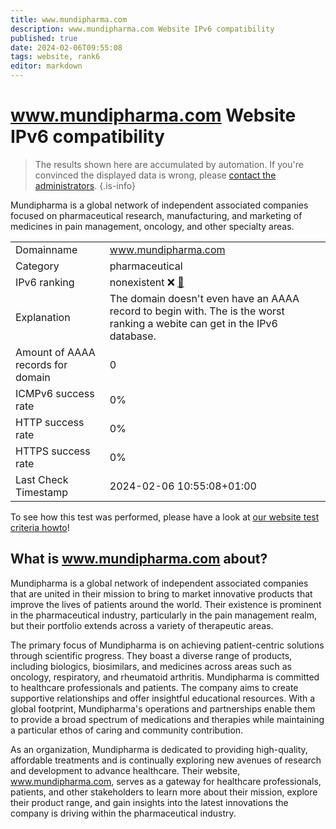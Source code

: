 ```yaml
---
title: www.mundipharma.com
description: www.mundipharma.com Website IPv6 compatibility
published: true
date: 2024-02-06T09:55:08
tags: website, rank6
editor: markdown
---
```


# www.mundipharma.com Website IPv6 compatibility

> The results shown here are accumulated by automation. If you're convinced the displayed data is wrong, please [contact the administrators](/howto/chat). 
{.is-info}

Mundipharma is a global network of independent associated companies focused on pharmaceutical research, manufacturing, and marketing of medicines in pain management, oncology, and other specialty areas.


|   |   |
| - | - |
| Domainname | www.mundipharma.com
| Category | pharmaceutical |
| IPv6 ranking | nonexistent :x: [🔗](/howto/ranking) |
| Explanation | The domain doesn't even have an AAAA record to begin with. The is the worst ranking a webite can get in the IPv6 database. |
| Amount of AAAA records for domain | 0 |
| ICMPv6 success rate | 0%|
| HTTP success rate | 0% |
| HTTPS success rate | 0% |
| Last Check Timestamp | 2024-02-06 10:55:08+01:00 |

To see how this test was performed, please have a look at [our website test criteria howto](/howto/testcriteria/website)!


## What is www.mundipharma.com about?
Mundipharma is a global network of independent associated companies that are united in their mission to bring to market innovative products that improve the lives of patients around the world. Their existence is prominent in the pharmaceutical industry, particularly in the pain management realm, but their portfolio extends across a variety of therapeutic areas.

The primary focus of Mundipharma is on achieving patient-centric solutions through scientific progress. They boast a diverse range of products, including biologics, biosimilars, and medicines across areas such as oncology, respiratory, and rheumatoid arthritis. Mundipharma is committed to healthcare professionals and patients. The company aims to create supportive relationships and offer insightful educational resources. With a global footprint, Mundipharma's operations and partnerships enable them to provide a broad spectrum of medications and therapies while maintaining a particular ethos of caring and community contribution. 

As an organization, Mundipharma is dedicated to providing high-quality, affordable treatments and is continually exploring new avenues of research and development to advance healthcare. Their website, www.mundipharma.com, serves as a gateway for healthcare professionals, patients, and other stakeholders to learn more about their mission, explore their product range, and gain insights into the latest innovations the company is driving within the pharmaceutical industry.


